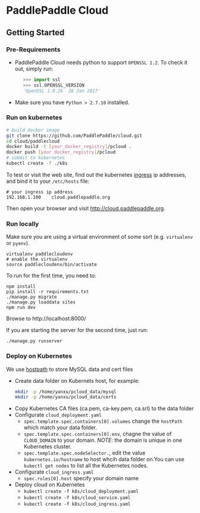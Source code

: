 # PaddlePaddle Cloud

## Getting Started

### Pre-Requirements
- PaddlePaddle Cloud needs python to support `OPENSSL 1.2`. To check it out, simply run:
    ```python
       >>> import ssl
       >>> ssl.OPENSSL_VERSION
       'OpenSSL 1.0.2k  26 Jan 2017'
    ```
- Make sure you have `Python > 2.7.10` installed.

### Run on kubernetes
```bash
# build docker image
git clone https://github.com/PaddlePaddle/cloud.git
cd cloud/paddlecloud
docker build -t [your_docker_registry]/pcloud .
docker push [your_docker_registry]/pcloud
# submit to kubernetes
kubectl create -f ./k8s
```

To test or visit the web site, find out the kubernetes [ingress](https://kubernetes.io/docs/concepts/services-networking/ingress/) ip addresses, and bind it to your `/etc/hosts` file:
```
# your ingress ip address
192.168.1.100    cloud.paddlepaddle.org
```

Then open your browser and visit http://cloud.paddlepaddle.org.

### Run locally
Make sure you are using a virtual environment of some sort (e.g. `virtualenv` or
`pyenv`).
```
virtualenv paddlecloudenv
# enable the virtualenv
source paddlecloudenv/bin/activate
```

To run for the first time, you need to:
```
npm install
pip install -r requirements.txt
./manage.py migrate
./manage.py loaddata sites
npm run dev
```

Browse to http://localhost:8000/

If you are starting the server for the second time, just run:
```
./manage.py runserver
```

### Deploy on Kubernetes
We use [hostpath](https://kubernetes.io/docs/concepts/storage/volumes/#hostpath) to store MySQL data and cert files
- Create data folder on Kubernets host, for example:
  ```bash
  mkdir -p /home/yanxu/pcloud_data/mysql
  mkdir -p /home/yanxu/pcloud_data/certs
  ```
- Copy Kubernetes CA files (ca.pem, ca-key.pem, ca.srl) to the data folder
- Configurate `cloud_deployment.yaml`
  - `spec.template.spec.containers[0].volumes` change the `hostPath` which match your data folder.
  - `spec.template.spec.containers[0].env`, chagne the value of `CLOUD_DOMAIN` to your domain. *NOTE*: the domain is unique in one Kubernetes cluster.
  - `spec.template.spec.nodeSelector.`, edit the value `kubernetes.io/hostname` to host whcih data folder on.You can use `kubectl get nodes` to list all the Kubernetes nodes.
- Configurate `cloud_ingress.yaml`
  - `spec.rules[0].host` specify your domain name
- Deploy cloud on Kubernetes
  - `kubectl create -f k8s/cloud_deployment.yaml`
  - `kubectl create -f k8s/cloud_service.yaml`
  - `kubectl create -f k8s/cloud_ingress.yaml`
